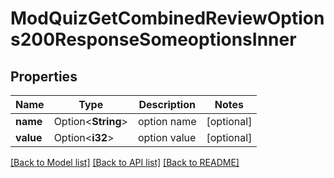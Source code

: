 # ModQuizGetCombinedReviewOptions200ResponseSomeoptionsInner

## Properties

Name | Type | Description | Notes
------------ | ------------- | ------------- | -------------
**name** | Option<**String**> | option name | [optional]
**value** | Option<**i32**> | option value | [optional]

[[Back to Model list]](../README.md#documentation-for-models) [[Back to API list]](../README.md#documentation-for-api-endpoints) [[Back to README]](../README.md)


